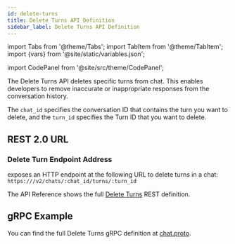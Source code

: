 ```yaml
---
id: delete-turns
title: Delete Turns API Definition
sidebar_label: Delete Turns API Definition
---
```


import Tabs from '@theme/Tabs';
import TabItem from '@theme/TabItem';
import {vars} from '@site/static/variables.json';

import CodePanel from '@site/src/theme/CodePanel';


The Delete Turns API deletes specific turns from chat. This enables developers
to remove inaccurate or inappropriate responses from the conversation history.

The `chat_id` specifies the conversation ID that contains the turn
you want to delete, and the `turn_id` specifies the Turn ID that you want to
delete.

## REST 2.0 URL

### Delete Turn Endpoint Address

<Config v="names.product"/> exposes an HTTP endpoint at the following URL
to delete turns in a chat:
<code>https://<Config v="domains.rest.indexing"/>/v2/chats/:chat_id/turns/:turn_id</code>

The API Reference shows the full [Delete Turns](/docs/rest-api/delete-chat-turn) REST definition.

## gRPC Example

You can find the full Delete Turns gRPC definition at [chat.proto](https://github.com/vectara/protos/blob/main/chat.proto).
